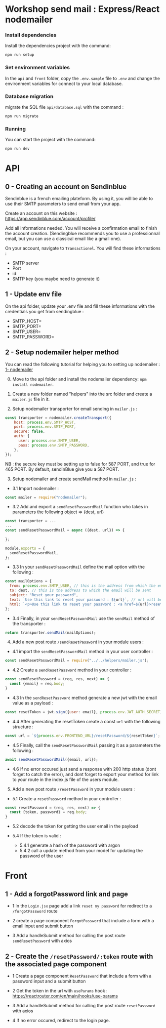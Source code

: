 
# Workshop send mail : Express/React nodemailer

### Install dependencies
Install the dependencies project with the command:

```bash
npm run setup
```

### Set environment variables

In the `api` and `front` folder, copy the `.env.sample` file to `.env` and change the environment variables for connect to your local database.

### Database migration
migrate the SQL file `api/database.sql` with the command :
```bash
npm run migrate
```

### Running

You can start the project with the command:

```bash
npm run dev
```

# API

## 0 - Creating an account on Sendinblue

Sendinblue is a french emailing plateform. By using it, you will be able to use their SMTP parameters to send email from your app.

Create an account on this website : https://app.sendinblue.com/account/profile/

Add all informations needed. You will receive a confirmation email to finish the account creation. (Sendingblue recommends you to use a professionnal email, but you can use a classical email like a gmail one).

On your account, navigate to `Transactionel`. You will find these informations :

- SMTP server
- Port
- id
- SMTP key (you maybe need to generate it)

## 1 - Update env file

On the api folder, update your .env file and fill these informations with the credentials you get from sendingblue :

- SMTP_HOST=
- SMTP_PORT=
- SMTP_USER=
- SMTP_PASSWORD=

## 2 - Setup nodemailer helper method
You can read the following tutorial for helping you to setting up nodemailer : 
[1- nodemailer](https://dev.to/documatic/send-email-in-nodejs-with-nodemailer-using-gmail-account-2gd1)

0. Move to the api folder and install the nodemailer dependency:
`npm install nodemailer`.

1. Create a new folder named "helpers" into the src folder and create a `mailer.js` file in it.

2. Setup nodemailer transporter for email sending in `mailer.js` :
```js
const transporter = nodemailer.createTransport({
    host: process.env.SMTP_HOST,
    port: process.env.SMTP_PORT,
    secure: false,
    auth: {
      user: process.env.SMTP_USER,
      pass: process.env.SMTP_PASSWORD,
    },
});
```
NB : the secure key must be setting up to false for 587 PORT, and true for 465 PORT. By default, sendinBlue give you a 587 PORT.

3. Setup nodemailer and create sendMail method in `mailer.js` :

  - 3.1 Import nodemailer :
  ```js
  const mailer = require("nodemailer");
  ```

  - 3.2 Add and export a `sendResetPasswordMail` function who takes in parameters the following object => {dest, url}
  ```js
  const transporter = ...
  ...
  const sendResetPasswordMail = async ({dest, url}) => {
    
  };

  module.exports = {
    sendResetPasswordMail,
  };
  ```

  - 3.3 In your `sendResetPasswordMail` define the mail option with the following : 
  ```js
  const mailOptions = {
    from: process.env.SMTP_USER, // this is the address from which the email will be sent
    to: dest, // this is the address to which the email will be sent
    subject: "Reset your password",
    text: `Use this link to reset your password : ${url}`, // url will be defined later in our controller
    html: `<p>Use this link to reset your password : <a href=${url}>reset your password</a>`,
  };
  ```
  - 3.4 Finally, in your `sendResetPasswordMail` use the `sendMail` method of the transporter :
  ```js
  return transporter.sendMail(mailOptions);
  ```

4. Add a new post route `/sendResetPassword` in your module users :

  - 4.1 import the `sendResetPasswordMail` method in your user controller :
  ```js 
  const sendResetPasswordMail = require("../../helpers/mailer.js");
  ```

  - 4.2 Create a `sendResetPassword` method in your controller :
  ```js
  const sendResetPassword = (req, res, next) => {
    const {email} = req.body;
  }
  ```

  - 4.3 In the `sendResetPassword` method generate a new jwt with the email value as a payload :
  ```js
  const resetToken = jwt.sign({user: email}, process.env.JWT_AUTH_SECRET);
  ```

  - 4.4 After generating the resetToken create a const `url` with the following structure :
  ```js
  const url = `${process.env.FRONTEND_URL}/resetPassword/${resetToken}`;
  ```

  - 4.5 Finally, call the `sendResetPasswordMail` passing it as a parameters the following : 
  ```js
  await sendResetPasswordMail({email, url});
  ```

  - 4.6 If no error occured just send a response with 200 http status (dont forget to catch the error), and dont forget to export your method for link to your route in the index.js file of the users module.

5. Add a new post route `/resetPassword` in your module users :

  - 5.1 Create a `resetPassword` method in your controller :
  ```js
  const resetPassword = (req, res, next) => {
    const {token, password} = req.body;
  }
  ```

  - 5.2 decode the token for getting the user email in the payload

  - 5.4 If the token is valid :
    - 5.4.1 generate a hash of the password with argon
    - 5.4.2 call a update method from your model for updating the password of the user


# Front

## 1 - Add a forgotPassword link and page

  - 1 In the `Login.jsx` page add a link `reset my password` for redirect to a `/forgotPassword` route

  - 2 create a page component `ForgotPassword` that include a form with a email input and submit button

  - 3 Add a handleSubmit method for calling the post route `sendResetPassword` with axios

## 2 - Create the `/resetPassword/:token` route with the associated page component

  - 1 Create a page component `ResetPassword` that include a form with a password input and a submit button

  - 2 Get the token in the url with `useParams` hook : https://reactrouter.com/en/main/hooks/use-params

  - 3 Add a handleSubmit method for calling the post route `resetPassword` with axios

  - 4 If no error occured, redirect to the login page.
